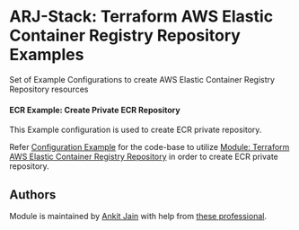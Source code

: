 # ARJ-Stack: Terraform AWS Elastic Container Registry Repository Examples

Set of Example Configurations to create AWS Elastic Container Registry Repository resources

#### ECR Example: Create Private ECR Repository

This Example configuration is used to create ECR private repository.

Refer [Configuration Example](https://github.com/arjstack/terraform-aws-examples/tree/main/aws-ecr/ecr-private) for the code-base to utilize [Module: Terraform AWS Elastic Container Registry Repository](https://github.com/arjstack/terraform-aws-ecr) in order to create ECR private repository.


## Authors

Module is maintained by [Ankit Jain](https://github.com/ankit-jn) with help from [these professional](https://github.com/arjstack/terraform-aws-examples/graphs/contributors).
